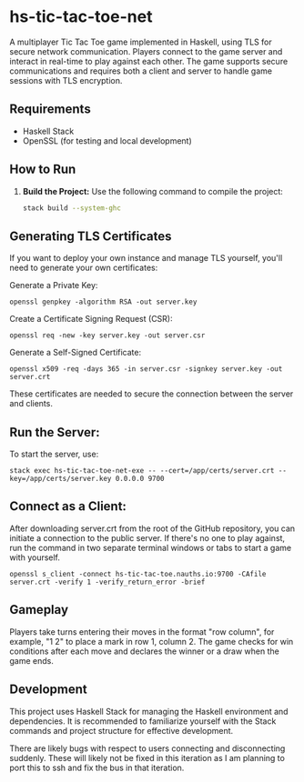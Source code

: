 
# hs-tic-tac-toe-net

A multiplayer Tic Tac Toe game implemented in Haskell, using TLS for secure network communication. Players connect to the game server and interact in real-time to play against each other. The game supports secure communications and requires both a client and server to handle game sessions with TLS encryption.

## Requirements

- Haskell Stack
- OpenSSL (for testing and local development)

## How to Run

1. **Build the Project:**
   Use the following command to compile the project:
   ```bash
   stack build --system-ghc

## Generating TLS Certificates

If you want to deploy your own instance and manage TLS yourself, you'll need to generate your own certificates:

Generate a Private Key:

```
openssl genpkey -algorithm RSA -out server.key
```

Create a Certificate Signing Request (CSR):

```
openssl req -new -key server.key -out server.csr
```

Generate a Self-Signed Certificate:
```
openssl x509 -req -days 365 -in server.csr -signkey server.key -out server.crt
```
These certificates are needed to secure the connection between the server and clients.

## Run the Server:
To start the server, use:

```
stack exec hs-tic-tac-toe-net-exe -- --cert=/app/certs/server.crt --key=/app/certs/server.key 0.0.0.0 9700
```
## Connect as a Client:

After downloading server.crt from the root of the GitHub repository, you can initiate a connection to the public server. If there's no one to play against, run the command in two separate terminal windows or tabs to start a game with yourself.

```
openssl s_client -connect hs-tic-tac-toe.nauths.io:9700 -CAfile server.crt -verify 1 -verify_return_error -brief
```

## Gameplay

Players take turns entering their moves in the format "row column", for example, "1 2" to place a mark in row 1, column 2. The game checks for win conditions after each move and declares the winner or a draw when the game ends.

## Development

This project uses Haskell Stack for managing the Haskell environment and dependencies. It is recommended to familiarize yourself with the Stack commands and project structure for effective development.

There are likely bugs with respect to users connecting and disconnecting suddenly. These will likely not be fixed in this iteration as I am planning to port this to ssh and fix the bus in that iteration.
